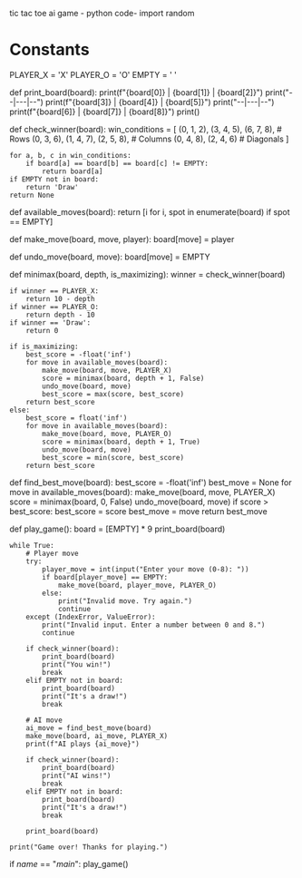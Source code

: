 tic tac toe ai game -
python code-
import random

# Constants
PLAYER_X = 'X'
PLAYER_O = 'O'
EMPTY = ' '

def print_board(board):
    print(f"{board[0]} | {board[1]} | {board[2]}")
    print("--|---|--")
    print(f"{board[3]} | {board[4]} | {board[5]}")
    print("--|---|--")
    print(f"{board[6]} | {board[7]} | {board[8]}")
    print()

def check_winner(board):
    win_conditions = [
        (0, 1, 2), (3, 4, 5), (6, 7, 8),  # Rows
        (0, 3, 6), (1, 4, 7), (2, 5, 8),  # Columns
        (0, 4, 8), (2, 4, 6)               # Diagonals
    ]
    
    for a, b, c in win_conditions:
        if board[a] == board[b] == board[c] != EMPTY:
            return board[a]
    if EMPTY not in board:
        return 'Draw'
    return None

def available_moves(board):
    return [i for i, spot in enumerate(board) if spot == EMPTY]

def make_move(board, move, player):
    board[move] = player

def undo_move(board, move):
    board[move] = EMPTY

def minimax(board, depth, is_maximizing):
    winner = check_winner(board)
    
    if winner == PLAYER_X:
        return 10 - depth
    if winner == PLAYER_O:
        return depth - 10
    if winner == 'Draw':
        return 0
    
    if is_maximizing:
        best_score = -float('inf')
        for move in available_moves(board):
            make_move(board, move, PLAYER_X)
            score = minimax(board, depth + 1, False)
            undo_move(board, move)
            best_score = max(score, best_score)
        return best_score
    else:
        best_score = float('inf')
        for move in available_moves(board):
            make_move(board, move, PLAYER_O)
            score = minimax(board, depth + 1, True)
            undo_move(board, move)
            best_score = min(score, best_score)
        return best_score

def find_best_move(board):
    best_score = -float('inf')
    best_move = None
    for move in available_moves(board):
        make_move(board, move, PLAYER_X)
        score = minimax(board, 0, False)
        undo_move(board, move)
        if score > best_score:
            best_score = score
            best_move = move
    return best_move

def play_game():
    board = [EMPTY] * 9
    print_board(board)
    
    while True:
        # Player move
        try:
            player_move = int(input("Enter your move (0-8): "))
            if board[player_move] == EMPTY:
                make_move(board, player_move, PLAYER_O)
            else:
                print("Invalid move. Try again.")
                continue
        except (IndexError, ValueError):
            print("Invalid input. Enter a number between 0 and 8.")
            continue
        
        if check_winner(board):
            print_board(board)
            print("You win!")
            break
        elif EMPTY not in board:
            print_board(board)
            print("It's a draw!")
            break
        
        # AI move
        ai_move = find_best_move(board)
        make_move(board, ai_move, PLAYER_X)
        print(f"AI plays {ai_move}")
        
        if check_winner(board):
            print_board(board)
            print("AI wins!")
            break
        elif EMPTY not in board:
            print_board(board)
            print("It's a draw!")
            break

        print_board(board)
    
    print("Game over! Thanks for playing.")

if _name_ == "_main_":
    play_game()
